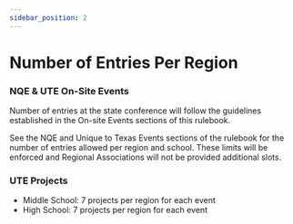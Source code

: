 ```yaml
---
sidebar_position: 2
---
```


# Number of Entries Per Region

### NQE & UTE On-Site Events

Number of entries at the state conference will follow the guidelines established in the On-site Events sections of this rulebook.

See the NQE and Unique to Texas Events sections of the rulebook for the number of entries allowed per region and school. These limits will be enforced and Regional Associations will not be provided additional slots.

### UTE Projects

- Middle School: 7 projects per region for each event
- High School: 7 projects per region for each event
